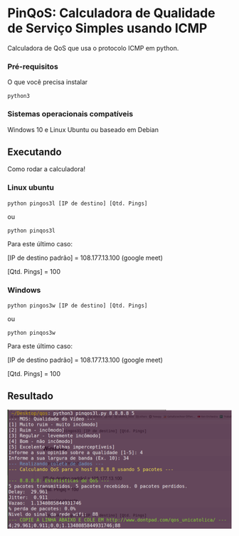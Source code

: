 # PinQoS: Calculadora de Qualidade de Serviço Simples usando ICMP

Calculadora de QoS que usa o protocolo ICMP em python.

### Pré-requisitos

O que você precisa instalar

```
python3
```

### Sistemas operacionais compatíveis

Windows 10 e Linux Ubuntu ou baseado em Debian

## Executando

Como rodar a calculadora! 

### Linux ubuntu

```
python pingos3l [IP de destino] [Qtd. Pings]
```
ou

```
python pinqos3l
```
Para este último caso:

[IP de destino padrão] = 108.177.13.100 (google meet)

[Qtd. Pings] = 100


### Windows

```
python pingos3w [IP de destino] [Qtd. Pings]
```
ou

```
python pinqos3w
```

Para este último caso:

[IP de destino padrão] = 108.177.13.100 (google meet)

[Qtd. Pings] = 100


## Resultado

![Exemplo de execução no Linux](exemplo.png)
